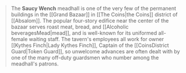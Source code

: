 > The **Saucy Wench** meadhall is one of the very few of the permanent buildings in the [[Grand Bazaar]] in [[The Coins|the Coins]] district of [[Absalom]]. The popular four-story edifice near the center of the bazaar serves roast meat, bread, and [[Alcoholic beveragesMead|mead]], and is well-known for its uniformed all-female waiting staff. The tavern's employees all work for owner [[Kythes Finch|Lady Kythes Finch]], Captain of the [[CoinsDistrict Guard|Token Guard]], so unwelcome advances are often dealt with by one of the many off-duty guardsmen who number among the meadhall's patrons.







